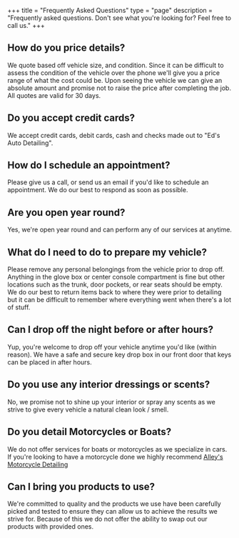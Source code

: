 +++ 
title = "Frequently Asked Questions" 
type = "page"
description = "Frequently asked questions. Don't see what you're looking for? Feel free to call us."
+++

## How do you price details?

We quote based off vehicle size, and condition. Since it can be difficult to assess the condition of the vehicle over the phone we'll give you a price range of what the cost could be. Upon seeing the vehicle we can give an absolute amount and promise not to raise the price after completing the job. All quotes are valid for 30 days.

## Do you accept credit cards?

We accept credit cards, debit cards, cash and checks made out to "Ed's Auto Detailing".  

## How do I schedule an appointment?

Please give us a call, or send us an email if you'd like to schedule an appointment. We do our best to respond as soon as possible.

## Are you open year round?

Yes, we're open year round and can perform any of our services at anytime.

## What do I need to do to prepare my vehicle?

Please remove any personal belongings from the vehicle prior to drop off. Anything in the glove box or center console compartment is fine but other locations such as the trunk, door pockets, or rear seats should be empty. We do our best to return items back to where they were prior to detailing but it can be difficult to remember where everything went when there's a lot of stuff.

## Can I drop off the night before or after hours?

Yup, you're welcome to drop off your vehicle anytime you'd like (within reason). We have a safe and secure key drop box in our front door that keys can be placed in after hours.

## Do you use any interior dressings or scents?

No, we promise not to shine up your interior or spray any scents as we strive to give every vehicle a natural clean look / smell. 

## Do you detail Motorcycles or Boats?

We do not offer services for boats or motorcycles as we specialize in cars. If you're looking to have a motorcycle done we highly recommend [Alley's Motorcycle Detailing](https://www.facebook.com/philalleymotorcycle/)

## Can I bring you products to use?

We're committed to quality and the products we use have been carefully picked and tested to ensure they can allow us to achieve the results we strive for. Because of this we do not offer the ability to swap out our products with provided ones.